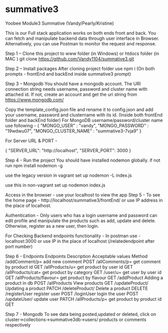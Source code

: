 # summative3
Yoobee Module3 Summative (Vandy/Pearly/Kristine)


This is our Full stack application works on both ends front and back. You can fetch and manipulate backend data through user interface in Browser. Alternatively, you can use Postman to monitor the request and response.


Step 1 – Clone this project to www folder (in Windows) or htdocs folder (in MAC )
git clone https://github.com/Vandy1104/summative3.git


Step 2 – Install packages
 After cloning project folder use npm i (On both prompts - frontEnd and backEnd inside summative3 prompt)


Step 3 – Mongodb
You should have a mongodb account. The URI connection string needs username, password and cluster name with attached id. If not, create an account and get the uri string from https://www.mongodb.com/


Copy the template_config.json file and rename it to config.json and add your username, password and clustername with its id. (Inside both frontEnd folder and backEnd folder)
For MongoDB username/password/cluster name use following -
{
  "MONGO_USER" : "vandy",
  "MONGO_PASSWORD" : "19wdwu07",
  "MONGO_CLUSTER_NAME" : "summative3-7vja9"
}

For Server URL & PORT -

{
  "SERVER_URL":  "http://localhost",
  "SERVER_PORT":  3000
  }


Step 4 - Run the project
You should have installed nodemon globally. if not run npm install nodemon -g


use the legacy version in vagrant set up
nodemon -L index.js


use this in non-vagrant set up
nodemon index.js


Access in the browser -
use your localhost to view the app
Step 5 - To see the home page - http://localhost/summative3/frontEnd/
or use IP address in the place of localhost.

 

Authentication -
Only users who has a login username and password can edit profile and manipulate the products such as add, update and delete. Otherwise, register as a new user, then login.

For Checking Backend endpoints functionality -
In postman use - localhost:3000 or use IP in the place of localhost (/relatedendpoint after port number)



Step 6 - Endpoints
Endpoints	Description	Acceptable values	Method
/addComment/p=	 add new comment		POST
/allComments/p=	 get comment by product id	GET
/allProducts/u=	 get product by user id		GET
/allProducts/cat=	get product by category		GET
/user/u=	get user by user id		GET
/allProducts/flavour=	get product by flavour		GET
/addProduct	Adding a product in db		POST
/allProducts	View products	GET
/updateProduct/	Updating a product	PATCH
/deleteProduct/	Delete a product	DELETE
/registerUser	register user	POST
/loginUser	login the user	POST
/updateUser/	update user	PATCH
/allProducts/p=	get product by product id	GET

Step 7 - Mongodb
To see data being posted,updated or deleted, click on cluster->collections->summative3db->users/ products or comments respectively
